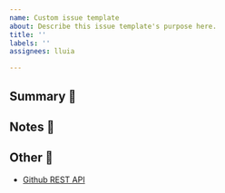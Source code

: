```yaml
---
name: Custom issue template
about: Describe this issue template's purpose here.
title: ''
labels: ''
assignees: lluia

---
```


## Summary 💭

<!-- your summary here -->

## Notes 📓

<!-- your notes here -->

## Other 🔗

- [Github REST API](https://docs.github.com/en/rest)
